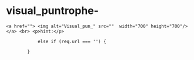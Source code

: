 # visual_puntrophe-


`<a href="">
                <img alt="Visual_pun_" src="" 
                width="700" height="700"/>
                </a>
                <br>
                <p>hint:</p>`

                else if (req.url === '') {
                
            }
